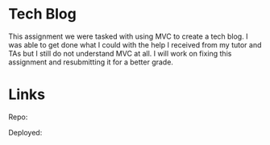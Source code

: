 # Tech Blog

This assignment we were tasked with using MVC to create a tech blog. I was able to get done what I could with the help I received from my tutor and TAs but I still do not understand MVC at all. I will work on fixing this assignment and resubmitting it for a better grade.

# Links

Repo:

Deployed:

